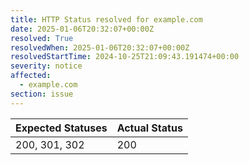 ```yaml
---
title: HTTP Status resolved for example.com
date: 2025-01-06T20:32:07+00:00Z
resolved: True
resolvedWhen: 2025-01-06T20:32:07+00:00Z
resolvedStartTime: 2024-10-25T21:09:43.191474+00:00
severity: notice
affected:
  - example.com
section: issue
---
```


| Expected Statuses | Actual Status  |
|-------------------|----------------|
| 200, 301, 302 | 200 |
